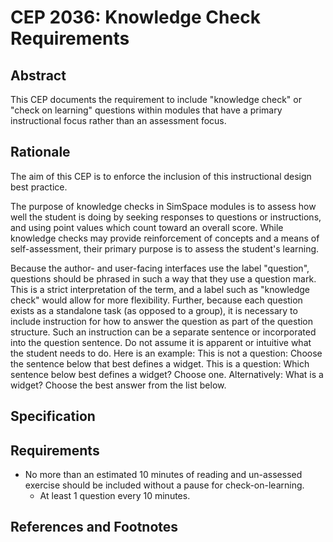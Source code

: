 # CEP 2036: Knowledge Check Requirements


## Abstract

This CEP documents the requirement to include "knowledge check" or "check on learning" questions within modules that have a primary instructional focus rather than an assessment focus.

## Rationale

The aim of this CEP is to enforce the inclusion of this instructional design best practice. 

The purpose of knowledge checks in SimSpace modules is to assess how well the student is doing by seeking responses to questions or instructions, and using point values which count toward an overall score. While knowledge checks may provide reinforcement of concepts and a means of self-assessment, their primary purpose is to assess the student's learning.

Because the author- and user-facing interfaces use the label "question", questions should be phrased in such a way that they use a question mark. This is a strict interpretation of the term, and a label such as "knowledge check" would allow for more flexibility. Further, because each question exists as a standalone task (as opposed to a group), it is necessary to include instruction for how to answer the question as part of the question structure. Such an instruction can be a separate sentence or incorporated into the question sentence. Do not assume it is apparent or intuitive what the student needs to do. Here is an example:
This is not a question: Choose the sentence below that best defines a widget.
This is a question: Which sentence below best defines a widget? Choose one.
Alternatively: What is a widget? Choose the best answer from the list below.

## Specification

## Requirements

*  No more than an estimated 10 minutes of reading and un-assessed exercise should be included without a pause for check-on-learning.
    *  At least 1 question every 10 minutes.

## References and Footnotes

